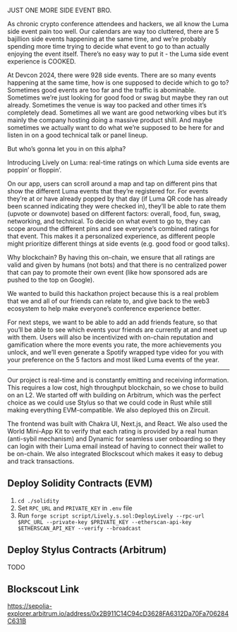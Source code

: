 JUST ONE MORE SIDE EVENT BRO.

As chronic crypto conference attendees and hackers, we all know the Luma side event pain too well. Our calendars are way too cluttered, there are 5 bajillion side events happening at the same time, and we’re probably spending more time trying to decide what event to go to than actually enjoying the event itself. There’s no easy way to put it - the Luma side event experience is COOKED.

At Devcon 2024, there were 928 side events. There are so many events happening at the same time, how is one supposed to decide which to go to? Sometimes good events are too far and the traffic is abominable. Sometimes we’re just looking for good food or swag but maybe they ran out already. Sometimes the venue is way too packed and other times it’s completely dead. Sometimes all we want are good networking vibes but it’s mainly the company hosting doing a massive product shill. And maybe sometimes we actually want to do what we’re supposed to be here for and listen in on a good technical talk or panel lineup. 

But who’s gonna let you in on this alpha?

Introducing Lively on Luma: real-time ratings on which Luma side events are poppin’ or floppin’. 

On our app, users can scroll around a map and tap on different pins that show the different Luma events that they’re registered for. For events they’re at or have already popped by that day (if Luma QR code has already been scanned indicating they were checked in), they’ll be able to rate them (upvote or downvote) based on different factors: overall, food, fun, swag, networking, and technical. To decide on what event to go to, they can scope around the different pins and see everyone’s combined ratings for that event. This makes it a personalized experience, as different people might prioritize different things at side events (e.g. good food or good talks).

Why blockchain? By having this on-chain, we ensure that all ratings are valid and given by humans (not bots) and that there is no centralized power that can pay to promote their own event (like how sponsored ads are pushed to the top on Google).

We wanted to build this hackathon project because this is a real problem that we and all of our friends can relate to, and give back to the web3 ecosystem to help make everyone’s conference experience better.

For next steps, we want to be able to add an add friends feature, so that you’ll be able to see which events your friends are currently at and meet up with them. Users will also be incentivized with on-chain reputation and gamification where the more events you rate, the more achievements you unlock, and we’ll even generate a Spotify wrapped type video for you with your preference on the 5 factors and most liked Luma events of the year.

_______

Our project is real-time and is constantly emitting and receiving information. This requires a low cost, high throughput blockchain, so we chose to build on an L2. We started off with building on Arbitrum, which was the perfect choice as we could use Stylus so that we could code in Rust while still making everything EVM-compatible. We also deployed this on Zircuit. 

The frontend was built with Chakra UI, Next.js, and React. We also used the World Mini-App Kit to verify that each rating is provided by a real human (anti-sybil mechanism) and Dynamic for seamless user onboarding so they can login with their Luma email instead of having to connect their wallet to be on-chain. We also integrated Blockscout which makes it easy to debug and track transactions.

## Deploy Solidity Contracts (EVM)
1. `cd ./solidity`
2. Set `RPC_URL` and `PRIVATE_KEY` in `.env` file
3. Run `forge script script/Lively.s.sol:DeployLively --rpc-url $RPC_URL --private-key $PRIVATE_KEY --etherscan-api-key $ETHERSCAN_API_KEY --verify --broadcast`

## Deploy Stylus Contracts (Arbitrum)
TODO

## Blockscout Link
https://sepolia-explorer.arbitrum.io/address/0x2B911C14C94cD3628FA6312Da70Fa706284C631B

